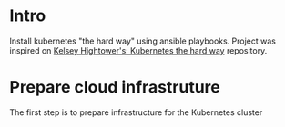 # Intro
Install kubernetes "the hard way" using ansible playbooks. 
Project was inspired on [Kelsey Hightower's: Kubernetes the hard way](https://github.com/kelseyhightower/kubernetes-the-hard-way) repository.


# Prepare cloud infrastruture
The first step is to prepare infrastructure for the Kubernetes cluster
